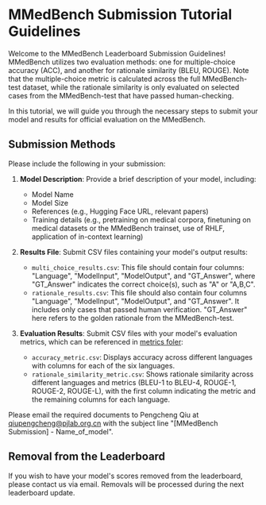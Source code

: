 # MMedBench Submission Tutorial Guidelines

Welcome to the MMedBench Leaderboard Submission Guidelines! MMedBench utilizes two evaluation methods: one for multiple-choice accuracy (ACC), and another for rationale similarity (BLEU, ROUGE). Note that the multiple-choice metric is calculated across the full MMedBench-test dataset, while the rationale similarity is only evaluated on selected cases from the MMedBench-test that have passed human-checking.

In this tutorial, we will guide you through the necessary steps to submit your model and results for official evaluation on the MMedBench. 

## Submission Methods
Please include the following in your submission:

1. **Model Description**: Provide a brief description of your model, including:
    - Model Name
    - Model Size
    - References (e.g., Hugging Face URL, relevant papers)
    - Training details (e.g., pretraining on medical corpora, finetuning on medical datasets or the MMedBench trainset, use of RHLF, application of in-context learning)

2. **Results File**: Submit CSV files containing your model's output results:
   - `multi_choice_results.csv`: This file should contain four columns: "Language", "ModelInput", "ModelOutput", and "GT_Answer", where "GT_Answer" indicates the correct choice(s), such as "A" or "A,B,C".
   - `rationale_results.csv`: This file should also contain four columns "Language", "ModelInput", "ModelOutput", and "GT_Answer". It includes only cases that passed human verification. "GT_Answer" here refers to the golden rationale from the MMedBench-test.

3. **Evaluation Results**: Submit CSV files with your model's evaluation metrics, which can be referenced in [metrics foler](https://github.com/MAGIC-AI4Med/MMedLM/tree/main/metrics):
   - `accuracy_metric.csv`: Displays accuracy across different languages with columns for each of the six languages.
   - `rationale_similarity_metric.csv`: Shows rationale similarity across different languages and metrics (BLEU-1 to BLEU-4, ROUGE-1, ROUGE-2, ROUGE-L), with the first column indicating the metric and the remaining columns for each language.

Please email the required documents to Pengcheng Qiu at qiupengcheng@pjlab.org.cn with the subject line "[MMedBench Submission] - Name_of_model".

## Removal from the Leaderboard
If you wish to have your model's scores removed from the leaderboard, please contact us via email. Removals will be processed during the next leaderboard update.